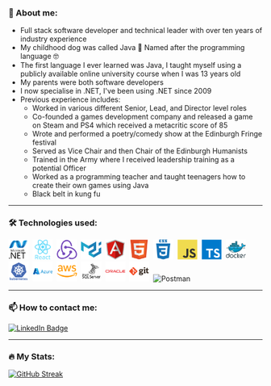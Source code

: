### 👋 About me:
- Full stack software developer and technical leader with over ten years of industry experience
- My childhood dog was called Java 🥰 Named after the programming language 🤓
- The first language I ever learned was Java, I taught myself using a publicly available online university course when I was 13 years old
- My parents were both software developers
- I now specialise in .NET, I've been using .NET since 2009
- Previous experience includes:
  - Worked in various different Senior, Lead, and Director level roles
  - Co-founded a games development company and released a game on Steam and PS4 which received a metacritic score of 85
  - Wrote and performed a poetry/comedy show at the Edinburgh Fringe festival
  - Served as Vice Chair and then Chair of the Edinburgh Humanists  
  - Trained in the Army where I received leadership training as a potential Officer
  - Worked as a programming teacher and taught teenagers how to create their own games using Java
  - Black belt in kung fu

---

### 🛠 Technologies used:

<p>
  <img src="https://github.com/devicons/devicon/blob/master/icons/dot-net/dot-net-original-wordmark.svg" title=".NET" alt=".NET" width="40" height="40"/>&nbsp;
  <img src="https://github.com/devicons/devicon/blob/master/icons/react/react-original-wordmark.svg" title="React" alt="React" width="40" height="40"/>&nbsp;
  <img src="https://github.com/devicons/devicon/blob/master/icons/redux/redux-original.svg" title="Redux" alt="Redux " width="40" height="40"/>&nbsp;
  <img src="https://github.com/devicons/devicon/blob/master/icons/materialui/materialui-original.svg" title="Material UI" alt="Material UI" width="40" height="40"/>&nbsp;
  <img src="https://github.com/devicons/devicon/blob/master/icons/angularjs/angularjs-original.svg" title="Angular" alt="Angular" width="40" height="40"/>&nbsp;
  <img src="https://github.com/devicons/devicon/blob/master/icons/html5/html5-original.svg" title="HTML5" alt="HTML" width="40" height="40"/>&nbsp;
  <img src="https://github.com/devicons/devicon/blob/master/icons/css3/css3-plain-wordmark.svg"  title="CSS3" alt="CSS" width="40" height="40"/>&nbsp;  
  <img src="https://github.com/devicons/devicon/blob/master/icons/javascript/javascript-original.svg" title="JavaScript" alt="JavaScript" width="40" height="40"/>&nbsp;
  <img src="https://github.com/devicons/devicon/blob/master/icons/typescript/typescript-original.svg" title="TypeScript" alt="TypeScript" width="40" height="40"/>&nbsp;
  <img src="https://github.com/devicons/devicon/blob/master/icons/docker/docker-original-wordmark.svg" title="Docker" alt="Docker" width="40" height="40"/>&nbsp;
  <img src="https://github.com/devicons/devicon/blob/master/icons/kubernetes/kubernetes-plain-wordmark.svg" title="Kubernetes" alt="Kubernetes" width="40" height="40"/>&nbsp;
  <img src="https://github.com/devicons/devicon/blob/master/icons/azure/azure-original-wordmark.svg" title="Azure" alt="Azure" width="40" height="40"/>&nbsp;
  <img src="https://github.com/devicons/devicon/blob/master/icons/amazonwebservices/amazonwebservices-plain-wordmark.svg" title="AWS" alt="AWS" width="40" height="40"/>&nbsp;
  <img src="https://github.com/devicons/devicon/blob/master/icons/microsoftsqlserver/microsoftsqlserver-plain-wordmark.svg" title="SQL Server" alt="SQL Server" width="40" height="40"/>&nbsp;
  <img src="https://github.com/devicons/devicon/blob/master/icons/oracle/oracle-original.svg" title="Oracle" alt="Oracle" width="40" height="40"/>&nbsp;
  <img src="https://github.com/devicons/devicon/blob/master/icons/git/git-original-wordmark.svg" title="Git" alt="Git" width="40" height="40"/>&nbsp;
  <img src="https://www.vectorlogo.zone/logos/getpostman/getpostman-icon.svg" title="Postman" alt="Postman" width="40" height="40"/>&nbsp;
</p>

---

### 📫 How to contact me:
<a href="https://www.linkedin.com/in/stephenlingham" target="_blank">
    <img src="https://img.shields.io/badge/StephenLingham-blue?style=for-the-badge&logo=linkedin&logoColor=white" alt="LinkedIn Badge"/>
</a>

---

### 🔥 My Stats:
[![GitHub Streak](http://github-readme-streak-stats.herokuapp.com?user=StephenLingham&date_format=j%20M%5B%20Y%5D&mode=weekly)](https://git.io/streak-stats)

<!--
<p align="center"><img src="https://komarev.com/ghpvc/?username=StephenLingham&style=flat-square&color=blue" alt=""></p>

[![Top Langs](https://github-readme-stats.vercel.app/api/top-langs/?username=StephenLingham&langs_count=20)](https://github.com/anuraghazra/github-readme-stats)

[![Top Langs](https://github-readme-stats.vercel.app/api?username=StephenLingham&theme=algolia&show_icons=true)](https://github.com/saifurrahman1193)
-->

<!--
**StephenLingham/StephenLingham** is a ✨ _special_ ✨ repository because its `README.md` (this file) appears on your GitHub profile.

Here are some ideas to get you started:

- 🔭 I’m currently working on ...
- 🌱 I’m currently learning ...
- 👯 I’m looking to collaborate on ...
- 🤔 I’m looking for help with ...
- 💬 Ask me about ...
- 📫 How to reach me: ...
- 😄 Pronouns: ...
- ⚡ Fun fact: ...
-->

